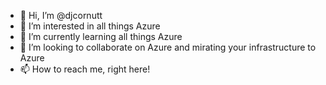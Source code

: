 - 👋 Hi, I’m @djcornutt
- 👀 I’m interested in all things Azure
- 🌱 I’m currently learning all things Azure
- 💞️ I’m looking to collaborate on Azure and mirating your infrastructure to Azure
- 📫 How to reach me, right here!

<!---
djcornutt/djcornutt is a ✨ special ✨ repository because its `README.md` (this file) appears on your GitHub profile.
You can click the Preview link to take a look at your changes.
--->
